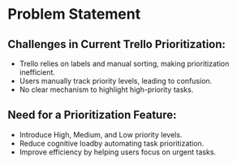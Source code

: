 # Problem Statement

## Challenges in Current Trello Prioritization:
- Trello relies on labels and manual sorting, making prioritization inefficient.
- Users manually track priority levels, leading to confusion.
- No clear mechanism to highlight high-priority tasks.

## Need for a Prioritization Feature:
- Introduce High, Medium, and Low priority levels.
- Reduce cognitive loadby automating task prioritization.
- Improve efficiency by helping users focus on urgent tasks.
